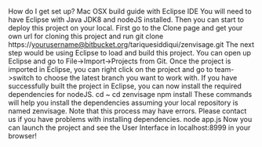 How do I get set up?
Mac OSX build guide with Eclipse IDE
You will need to have Eclipse with Java JDK8 and nodeJS installed.
Then you can start to deploy this project on your local. First go to the Clone page and get your own url for cloning this project and run
git clone https://yourusername@bitbucket.org/tariquesiddiqui/zenvisage.git
The next step would be using Eclipse to load and build this project. You can open up Eclipse and go to File->Import->Projects from Git. Once the project is imported in Eclipse, you can right click on the project and go to team->switch to choose the latest branch you want to work with.
If you have successfully built the project in Eclipse, you can now install the required dependencies for nodeJS.
cd ~
cd zenvisage
npm install
These commands will help you install the dependencies assuming your local repository is named zenvisage. Note that this process may have errors. Please contact us if you have problems with installing dependencies.
node app.js
Now you can launch the project and see the User Interface in localhost:8999 in your browser!